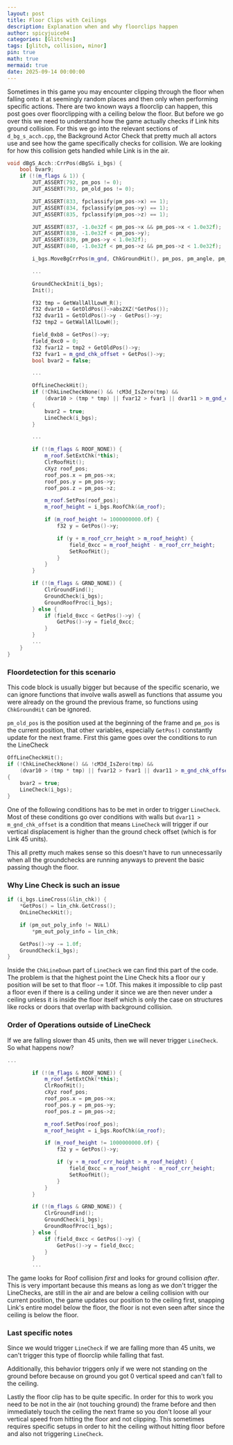 ```yaml
---
layout: post
title: Floor Clips with Ceilings
description: Explanation when and why floorclips happen
author: spicyjuice04
categories: [Glitches]
tags: [glitch, collision, minor]
pin: true
math: true
mermaid: true
date: 2025-09-14 00:00:00
---
```


Sometimes in this game you may encounter clipping through the floor when falling onto it at seemingly random places and then only when performing specific actions. There are two known ways a floorclip can happen, this post goes over floorclipping with a ceiling below the floor. But before we go over this we need to understand how the game actually checks if Link hits ground collision. For this we go into the relevant sections of `d_bg_s_acch.cpp`, the Background Actor Check that pretty much all actors use and see how the game specifically checks for collision. We are looking for how this collision gets handled while Link is in the air.

```c++
void dBgS_Acch::CrrPos(dBgS& i_bgs) {
    bool bvar9;
    if (!(m_flags & 1)) {
        JUT_ASSERT(792, pm_pos != 0);
        JUT_ASSERT(793, pm_old_pos != 0);

        JUT_ASSERT(833, fpclassify(pm_pos->x) == 1);
        JUT_ASSERT(834, fpclassify(pm_pos->y) == 1);
        JUT_ASSERT(835, fpclassify(pm_pos->z) == 1);

        JUT_ASSERT(837, -1.0e32f < pm_pos->x && pm_pos->x < 1.0e32f);
        JUT_ASSERT(838, -1.0e32f < pm_pos->y);
        JUT_ASSERT(839, pm_pos->y < 1.0e32f);
        JUT_ASSERT(840, -1.0e32f < pm_pos->z && pm_pos->z < 1.0e32f);

        i_bgs.MoveBgCrrPos(m_gnd, ChkGroundHit(), pm_pos, pm_angle, pm_shape_angle, false, false);

        ...

        GroundCheckInit(i_bgs);
        Init();

        f32 tmp = GetWallAllLowH_R();
        f32 dvar10 = GetOldPos()->abs2XZ(*GetPos());
        f32 dvar11 = GetOldPos()->y - GetPos()->y;
        f32 tmp2 = GetWallAllLowH();

        field_0xb8 = GetPos()->y;
        field_0xc0 = 0;
        f32 fvar12 = tmp2 + GetOldPos()->y;
        f32 fvar1 = m_gnd_chk_offset + GetPos()->y;
        bool bvar2 = false;

        ...

        OffLineCheckHit();
        if (!ChkLineCheckNone() && !cM3d_IsZero(tmp) &&
            (dvar10 > (tmp * tmp) || fvar12 > fvar1 || dvar11 > m_gnd_chk_offset || ChkLineCheck()))
        {
            bvar2 = true;
            LineCheck(i_bgs);
        }

        ...

        if (!(m_flags & ROOF_NONE)) {
            m_roof.SetExtChk(*this);
            ClrRoofHit();
            cXyz roof_pos;
            roof_pos.x = pm_pos->x;
            roof_pos.y = pm_pos->y;
            roof_pos.z = pm_pos->z;

            m_roof.SetPos(roof_pos);
            m_roof_height = i_bgs.RoofChk(&m_roof);

            if (m_roof_height != 1000000000.0f) {
                f32 y = GetPos()->y;

                if (y + m_roof_crr_height > m_roof_height) {
                    field_0xcc = m_roof_height - m_roof_crr_height;
                    SetRoofHit();
                }
            }
        }

        if (!(m_flags & GRND_NONE)) {
            ClrGroundFind();
            GroundCheck(i_bgs);
            GroundRoofProc(i_bgs);
        } else {
            if (field_0xcc < GetPos()->y) {
                GetPos()->y = field_0xcc;
            }
        }
        ...
    }
}
```

### Floordetection for this scenario

This code block is usually bigger but because of the specific scenario, we can ignore functions that involve walls aswell as functions that assume you were already on the ground the previous frame, so functions using `ChkGroundHit` can be ignored. 

`pm_old_pos` is the position used at the beginning of the frame and `pm_pos` is the current position, that other variables, especially `GetPos()` constantly update for the next frame. First this game goes over the conditions to run the LineCheck 

```c++
OffLineCheckHit();
if (!ChkLineCheckNone() && !cM3d_IsZero(tmp) &&
    (dvar10 > (tmp * tmp) || fvar12 > fvar1 || dvar11 > m_gnd_chk_offset || ChkLineCheck()))
{
    bvar2 = true;
    LineCheck(i_bgs);
}
```

One of the following conditions has to be met in order to trigger `LineCheck`. Most of these conditions go over conditions with walls but `dvar11 > m_gnd_chk_offset` is a condition that means `LineCheck` will trigger if our vertical displacement is higher than the ground check offset (which is for Link 45 units).

This all pretty much makes sense so this doesn't have to run unnecessarily when all the groundchecks are running anyways to prevent the basic passing though the floor.

### Why Line Check is such an issue

```c++
if (i_bgs.LineCross(&lin_chk)) {
    *GetPos() = lin_chk.GetCross();
    OnLineCheckHit();

    if (pm_out_poly_info != NULL)
        *pm_out_poly_info = lin_chk;

    GetPos()->y -= 1.0f;
    GroundCheck(i_bgs);
}
```

Inside the `ChkLineDown` part of `LineCheck` we can find this part of the code. The problem is that the highest point the Line Check hits a floor our y position will be set to that floor -= 1.0f. This makes it impossible to clip past a floor even if there is a ceiling under it since we are then never under a ceiling unless it is inside the floor itself which is only the case on structures like rocks or doors that overlap with background collision.

### Order of Operations outside of LineCheck

If we are falling slower than 45 units, then we will never trigger `LineCheck`. So what happens now?

```c++
...

        if (!(m_flags & ROOF_NONE)) {
            m_roof.SetExtChk(*this);
            ClrRoofHit();
            cXyz roof_pos;
            roof_pos.x = pm_pos->x;
            roof_pos.y = pm_pos->y;
            roof_pos.z = pm_pos->z;

            m_roof.SetPos(roof_pos);
            m_roof_height = i_bgs.RoofChk(&m_roof);

            if (m_roof_height != 1000000000.0f) {
                f32 y = GetPos()->y;

                if (y + m_roof_crr_height > m_roof_height) {
                    field_0xcc = m_roof_height - m_roof_crr_height;
                    SetRoofHit();
                }
            }
        }

        if (!(m_flags & GRND_NONE)) {
            ClrGroundFind();
            GroundCheck(i_bgs);
            GroundRoofProc(i_bgs);
        } else {
            if (field_0xcc < GetPos()->y) {
                GetPos()->y = field_0xcc;
            }
        }
        ...
```

The game looks for Roof collision _first_ and looks for ground collision _after_. This is very important because this means as long as we don't trigger the LineChecks, are still in the air and are below a ceiling collision with our current position, the game updates our position to the ceiling first, snapping Link's entire model below the floor, the floor is not even seen after since the ceiling is below the floor. 

### Last specific notes

Since we would trigger `LineCheck` if we are falling more than 45 units, we can't trigger this type of floorclip while falling that fast. 

Additionally, this behavior triggers only if we were not standing on the ground before because on ground you got 0 vertical speed and can't fall to the ceiling. 

Lastly the floor clip has to be quite specific. In order for this to work you need to be not in the air (not touching ground) the frame before and then immediately touch the ceiling the next frame so you don't loose all your vertical speed from hitting the floor and not clipping. This sometimes requires specific setups in order to hit the ceiling without hitting floor before and also not triggering `LineCheck`.